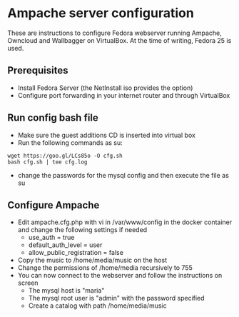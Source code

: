 # Ampache server configuration
These are instructions to configure Fedora webserver running Ampache, Owncloud and Wallbagger on VirtualBox. At the time of writing, Fedora 25 is used.

## Prerequisites
- Install Fedora Server (the NetInstall iso provides the option)
- Configure port forwarding in your internet router and through VirtualBox

## Run config bash file
- Make sure the guest additions CD is inserted into virtual box
- Run the following commands as su:
 ```
 wget https://goo.gl/LCs85o -O cfg.sh
 bash cfg.sh | tee cfg.log
```
- change the passwords for the mysql config and then execute the file as su

## Configure Ampache
- Edit ampache.cfg.php with vi in /var/www/config in the docker container and change the following settings if needed
  - use_auth = true
  - default_auth_level = user
  - allow_public_registration = false
- Copy the music to /home/media/music on the host
- Change the permissions of /home/media recursively to 755
- You can now connect to the webserver and follow the instructions on screen
  - The mysql host is "maria"
  - The mysql root user is "admin" with the password specified
  - Create a catalog with path /home/media/music
